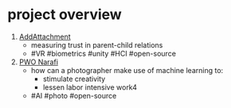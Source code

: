# project overview

1. [AddAttachment](https://luca-arts.github.io/addattachment/) 
	- measuring trust in parent-child relations
	- #VR #biometrics #unity #HCI #open-source
2. [PWO Narafi](https://github.com/luca-arts/seeingtheimperceptible)
	- how can a photographer make use of machine learning to:
		- stimulate creativity
		- lessen labor intensive work4
	- #AI #photo #open-source 
